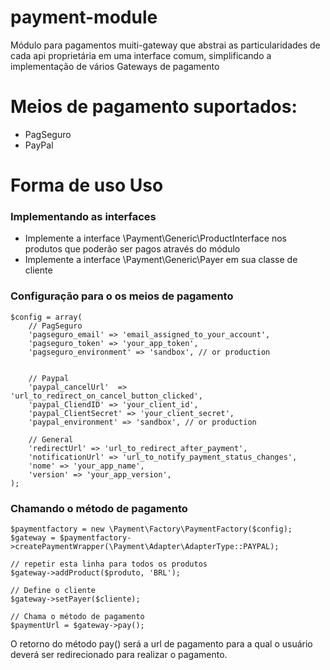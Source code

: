 
# payment-module
Módulo para pagamentos muiti-gateway que abstrai as particularidades de cada api proprietária em uma interface comum, simplificando a implementação de vários Gateways de pagamento


# Meios de pagamento suportados:
- PagSeguro
- PayPal

# Forma de uso Uso

### Implementando as interfaces
- Implemente a interface \Payment\Generic\ProductInterface nos produtos que poderão ser pagos através do módulo
- Implemente a interface \Payment\Generic\Payer em sua classe de cliente

### Configuração para o os meios de pagamento


    $config = array(
        // PagSeguro
        'pagseguro_email' => 'email_assigned_to_your_account',
        'pagseguro_token' => 'your_app_token',
        'pagseguro_environment' => 'sandbox', // or production


        // Paypal
        'paypal_cancelUrl'  =>  'url_to_redirect_on_cancel_button_clicked',
        'paypal_CliendID' => 'your_client_id',
        'paypal_ClientSecret' => 'your_client_secret',
        'paypal_environment' => 'sandbox', // or production

        // General
        'redirectUrl' => 'url_to_redirect_after_payment',
        'notificationUrl' => 'url_to_notify_payment_status_changes',
        'nome' => 'your_app_name',
        'version' => 'your_app_version',
    );

### Chamando o método de pagamento

    $paymentfactory = new \Payment\Factory\PaymentFactory($config);
    $gateway = $paymentfactory->createPaymentWrapper(\Payment\Adapter\AdapterType::PAYPAL);
    
    // repetir esta linha para todos os produtos
    $gateway->addProduct($produto, 'BRL');

    // Define o cliente
    $gateway->setPayer($cliente);
    
    // Chama o método de pagamento
    $paymentUrl = $gateway->pay();

O retorno do método pay() será a url de pagamento para a qual o usuário deverá ser redirecionado para realizar o pagamento.
